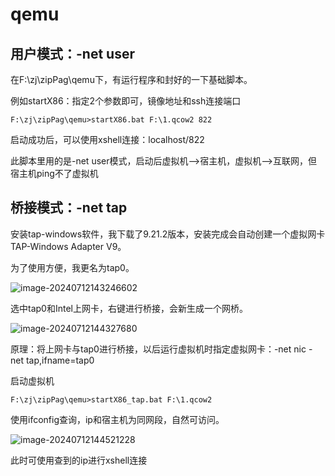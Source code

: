 # qemu

## 用户模式：-net user

在F:\zj\zipPag\qemu下，有运行程序和封好的一下基础脚本。

例如startX86：指定2个参数即可，镜像地址和ssh连接端口

```shell
F:\zj\zipPag\qemu>startX86.bat F:\1.qcow2 822
```

启动成功后，可以使用xshell连接：localhost/822

此脚本里用的是-net user模式，启动后虚拟机——>宿主机，虚拟机——>互联网，但宿主机ping不了虚拟机



## 桥接模式：-net tap

安装tap-windows软件，我下载了9.21.2版本，安装完成会自动创建一个虚拟网卡 TAP-Windows Adapter V9。

为了使用方便，我更名为tap0。

![image-20240712143246602](E:\zj\note\images\image-20240712143246602.png)



选中tap0和Intel上网卡，右键进行桥接，会新生成一个网桥。

![image-20240712144327680](E:\zj\note\images\image-20240712144327680.png)



原理：将上网卡与tap0进行桥接，以后运行虚拟机时指定虚拟网卡：-net nic -net tap,ifname=tap0

启动虚拟机

```
F:\zj\zipPag\qemu>startX86_tap.bat F:\1.qcow2
```

使用ifconfig查询，ip和宿主机为同网段，自然可访问。

![image-20240712144521228](E:\zj\note\images\image-20240712144521228.png)

此时可使用查到的ip进行xshell连接

